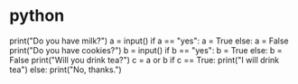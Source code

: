 # python

print("Do you have milk?")
a = input()
if a == "yes":
	a = True
else:
	a = False
print("Do you have cookies?")
b = input()
if b == "yes":
	b = True
else:
	b = False
print("Will you drink tea?")
c = a or b
if c == True:
	print("I will drink tea")
else:
	print("No, thanks.")
